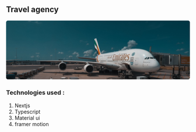 ## Travel agency
![Airplane bound!](/src/static-pictures/Rectangle%203.png "Airplane bound")

### Technologies used : 
1) Nextjs
2) Typescript
3) Material ui 
4) framer motion
